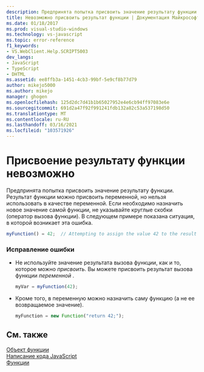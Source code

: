 ```yaml
---
description: Предпринята попытка присвоить значение результату функции.
title: Невозможно присвоить результат функции | Документация Майкрософт
ms.date: 01/18/2017
ms.prod: visual-studio-windows
ms.technology: vs-javascript
ms.topic: error-reference
f1_keywords:
- VS.WebClient.Help.SCRIPT5003
dev_langs:
- JavaScript
- TypeScript
- DHTML
ms.assetid: ee8ffb3a-1451-4cb3-99bf-5e9cf8b77d79
author: mikejo5000
ms.author: mikejo
manager: ghogen
ms.openlocfilehash: 125d2dc7d41b1b65027952e4e6cb94ff97083e6e
ms.sourcegitcommit: 691d2a47f92f991241fdb132a82c53a537198d50
ms.translationtype: MT
ms.contentlocale: ru-RU
ms.lasthandoff: 03/16/2021
ms.locfileid: "103571926"
---
```

# <a name="cannot-assign-to-a-function-result"></a>Присвоение результату функции невозможно
Предпринята попытка присвоить значение результату функции. Результат функции можно присвоить переменной, но нельзя использовать в качестве переменной. Если необходимо назначить новое значение самой функции, не указывайте круглые скобки (оператор вызова функции). В следующем примере показана ситуация, в которой возникает эта ошибка.  
  
```js
myFunction() = 42;  // Attempting to assign the value 42 to the result of the function call.  
```  
  
### <a name="to-correct-this-error"></a>Исправление ошибки  
  
- Не используйте значение результата вызова функции, как и то, которое можно *присвоить*. Вы можете присвоить результат вызова функции *переменной* .  
  
    ```JavaScript  
    myVar = myFunction(42);  
    ```  
  
- Кроме того, в переменную можно назначить саму функцию (а не ее возвращаемое значение).  
  
    ```JavaScript  
    myFunction = new Function("return 42;");  
    ```  
  
## <a name="see-also"></a>См. также  
 [Объект функции](https://developer.mozilla.org/docs/Web/JavaScript/Reference/Global_Objects/Function)   
 [Написание кода JavaScript](https://developer.mozilla.org/docs/Learn/Getting_started_with_the_web/JavaScript_basics)   
 [Функции](https://developer.mozilla.org/docs/Learn/JavaScript/Building_blocks/Functions)

